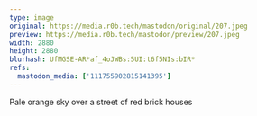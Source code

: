 ```yaml
---
type: image
original: https://media.r0b.tech/mastodon/original/207.jpeg
preview: https://media.r0b.tech/mastodon/preview/207.jpeg
width: 2880
height: 2880
blurhash: UfMGSE-AR*af_4oJWBs:5UI:t6f5NIs:bIR*
refs:
  mastodon_media: ['111755902815141395']
---
```


Pale orange sky over a street of red brick houses
